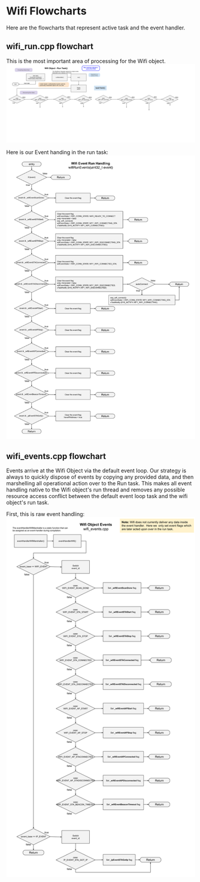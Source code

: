 # Wifi Flowcharts
Here are the flowcharts that represent active task and the event handler.  

## wifi_run.cpp flowchart
This is the most important area of processing for the Wifi object.
![Wifi Run Flowchart](./drawings/wifi_flowchart_run.svg)

Here is our Event handing in the run task:
![Event Handling Flowchart](./drawings/wifi_flowchart_events_run.svg)

## wifi_events.cpp flowchart
Events arrive at the Wifi Object via the default event loop.  Our strategy is always to quickly dispose of events by copying any provided data, and then marshelling all operational action over to the Run task.  This makes all event handling native to the Wifi object's run thread and removes any possible resource access conflict between the default event loop task and the wifi object's run task.

First, this is raw event handling:
![Event Handling Flowchart](./drawings/wifi_flowchart_events.svg)